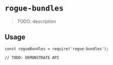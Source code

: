 # `rogue-bundles`

> TODO: description

## Usage

```
const rogueBundles = require('rogue-bundles');

// TODO: DEMONSTRATE API
```
